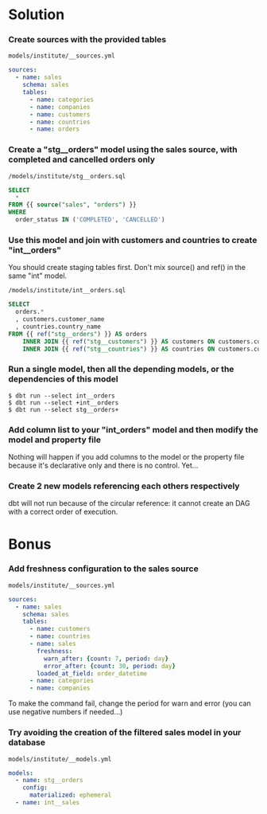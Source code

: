 # Solution

### Create sources with the provided tables

`models/institute/__sources.yml`
```yaml
sources:
  - name: sales
    schema: sales
    tables:
      - name: categories
      - name: companies
      - name: customers
      - name: countries
      - name: orders
```

### Create a "stg__orders" model using the sales source, with completed and cancelled orders only

`/models/institute/stg__orders.sql`
```sql
SELECT
  *
FROM {{ source("sales", "orders") }}
WHERE 
  order_status IN ('COMPLETED', 'CANCELLED')
```

### Use this model and join with customers and countries to create "int__orders"

You should create staging tables first. Don't mix source() and ref() in the same "int" model.

`/models/institute/int__orders.sql`
```sql
SELECT
  orders.*
  , customers.customer_name
  , countries.country_name
FROM {{ ref("stg__orders") }} AS orders
    INNER JOIN {{ ref("stg__customers") }} AS customers ON customers.customer_id = orders.customer_id
    INNER JOIN {{ ref("stg__countries") }} AS countries ON customers.customer_country = countries.country_code
```

### Run a single model, then all the depending models, or the dependencies of this model 

```
$ dbt run --select int__orders 
$ dbt run --select +int__orders 
$ dbt run --select stg__orders+
```

### Add column list to your "int_orders" model and then modify the model and property file

Nothing will happen if you add columns to the model or the property file because it's declarative only and there is no control. Yet...

### Create 2 new models referencing each others respectively

dbt will not run because of the circular reference: it cannot create an DAG with a correct order of execution.

# Bonus

### Add freshness configuration to the sales source

`models/institute/__sources.yml`
```yaml
sources:
  - name: sales
    schema: sales
    tables:
      - name: customers
      - name: countries
      - name: sales
        freshness:
          warn_after: {count: 7, period: day}
          error_after: {count: 30, period: day}
        loaded_at_field: order_datetime
      - name: categories
      - name: companies
```

To make the command fail, change the period for warn and error (you can use negative numbers if needed...)

### Try avoiding the creation of the filtered sales model in your database

`models/institute/__models.yml`
```yaml
models:
  - name: stg__orders
    config:
      materialized: ephemeral
  - name: int__sales
```
